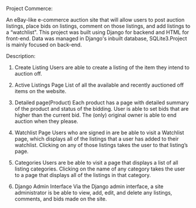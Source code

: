 Project Commerce:

An eBay-like e-commerce auction site that will allow users to post auction listings, place bids on listings, comment on those listings, and add listings to a “watchlist". This project was built using Django for backend and HTML for front-end. Data was managed in Django's inbuilt database, SQLite3.Project is mainly focused on back-end.

Description:

1. Create Listing
Users are able to create a listing of the item they intend to auction off.

2. Active Listings Page
List of all the available and recently auctioned off items on the website.

3. Detailed page(Product)
Each product has a page with detailed summary of the product and status of the bidding. User is able to set bids that are higher than the current bid. The (only) original owner is able to end auction when they please.

4. Watchlist Page
Users who are signed in are be able to visit a Watchlist page, which displays all of the listings that a user has added to their watchlist. Clicking on any of those listings takes the user to that listing’s page.

5. Categories
Users are be able to visit a page that displays a list of all listing categories. Clicking on the name of any category takes the user to a page that displays all of the listings in that category.

6. Django Admin Interface
Via the Django admin interface, a site administrator is be able to view, add, edit, and delete any listings, comments, and bids made on the site.
